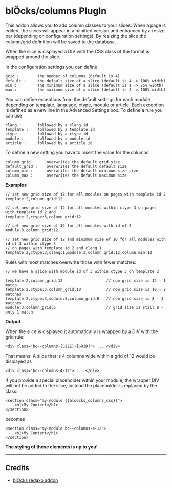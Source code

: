 blÖcks/columns PlugIn
============================

This addon allows you to add column classes to your slices. When a page is edited, the slices will appear in a minified
version and enhanced by a resize bar (depending on configuration settings). By resizing the slice the column/grid
definition will be saved to the database.

When the slice is displayed a DIV with the CSS class of the format is wrapped around the slice.

In the configuration settings you can define

    grid :        the number of columns (default is 4)
    default :     the default size of a slice (default is 4 -> 100% width)
    min :         the minimum size of a slice (default is 1 -> 25% width)
    max :         the maximum size of a slice (default is 4 -> 100% width)

You can define exceptions from the default settings for each module depending on template, language, ctype, module or article.
Each exception is defined as a new line in the Advanced Settings box. To define a rule you can use

    clang :       followed by a clang id
    template :    followed by a template id
    ctype :       followed by a ctype id
    module :      followed by a module id
    article :     followed by a article id

To define a new setting you have to insert the value for the columns

    column_grid :     overwrites the default grid size
    default_grid :    overwrites the default default size
    column_min :      overwrites the default minimum size size
    column_max :      overwrites the default maximum size

**Examples**

    // set new grid size of 12 for all modules on pages with template id 2
    template:2,column_grid:12

    // set new grid size of 12 for all modules within ctype 3 on pages with template id 2 and
    template:2,ctype:3,column_grid:12

    // set new grid size of 12 for all modules with id of 3
    module:3,column_grid:12

    // set new grid size of 12 and minimum size of 10 for all modules with id of 3 within ctype 3
    // on pages with template id 2 and clang 1
    template:2,ctype:3,clang:1,module:3,column_grid:12,column_min:10

Rules with most matches overwrite those with fewer matches:

    // we have a slice with module id of 3 within ctype 3 on template 2

    template:2,column_grid:12                   // now grid size is 12 - 1 match
    template:2,ctype:3,column_grid:10           // now grid size is 10 - 2 matches
    template:2,ctype:3,module:3,column_grid:8   // now grid size is 8 - 3 matches
    module:3,column_grid:6                      // grid size is still 8 - only 1 match

**Output**

When the slice is displayed it automatically is wrapped by a DIV with the grid rule:

    <div class="bc--columns-[SIZE]-[GRID]"> ... </div>

That means: A slice that is 4 columns wide within a grid of 12 would be displayed as

    <div class="bc--columns-4-12"> ... </div>

If you provide a special placeholder within your module, the wrapper DIV will not be added to the
slice, instead the placeholder is replaced by the class:

    <section class="my-module {{bloecks_columns_css}}">
        <h1>My Content</h1>
    </section>

becomes

    <section class="my-module bc--columns-4-12">
        <h1>My Content</h1>
    </section>

**The styling of these elements is up to you!**

---
Credits
-------
* [blÖcks redaxo addon](https://github.com/FriendsOfREDAXO/bloecks)
